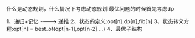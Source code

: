 
什么是动态规划，什么情况下考虑动态规划
最优问题的时候首先考虑dp

1、递归+记忆 ----> 递推
2、状态的定义:opt[n],dp[n],fib[n]
3、状态转义方程:opt[n] = best_of(opt[n-1],opt[n-2]....)
4、最优子结构

